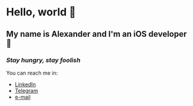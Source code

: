 # Hello, world 👋

## My name is Alexander and I'm an iOS developer 🍏

### *Stay hungry, stay foolish*

You can reach me in:
- [LinkedIn](https://www.linkedin.com/in/alexander-sivko/)
- [Telegram](t.me/stralexss)
- [e-mail](mailto:alexandersivko.swift@gmail.com)

<!--
**stralexs/stralexs** is a ✨ _special_ ✨ repository because its `README.md` (this file) appears on your GitHub profile.

Here are some ideas to get you started:

- 🔭 I’m currently working on ...
- 🌱 I’m currently learning ...
- 👯 I’m looking to collaborate on ...
- 🤔 I’m looking for help with ...
- 💬 Ask me about ...
- 📫 How to reach me: ...
- 😄 Pronouns: ...
- ⚡ Fun fact: ...
-->
